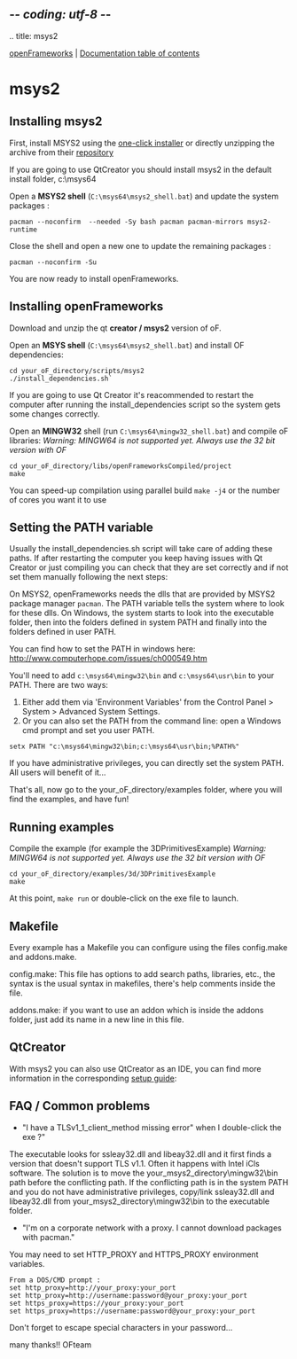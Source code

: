 ## -*- coding: utf-8 -*-
.. title: msys2

[openFrameworks](/) | [Documentation table of contents](table_of_contents.md)

msys2
=====

Installing msys2
----------------

First, install MSYS2 using the [one-click installer](https://msys2.github.io/) or
directly unzipping the archive from their [repository](http://sourceforge.net/projects/msys2/files/Base/x86_64/)

If you are going to use QtCreator you should install msys2 in the default install folder, c:\msys64

Open a **MSYS2 shell** (`C:\msys64\msys2_shell.bat`) and update the system packages :

    pacman --noconfirm  --needed -Sy bash pacman pacman-mirrors msys2-runtime

Close the shell and open a new one to update the remaining packages :

    pacman --noconfirm -Su

You are now ready to install openFrameworks.


Installing openFrameworks
-------------------------

Download and unzip the qt **creator / msys2** version of oF.

Open an **MSYS shell** (`C:\msys64\msys2_shell.bat`) and install OF dependencies:

    cd your_oF_directory/scripts/msys2
    ./install_dependencies.sh`

If you are going to use Qt Creator it's reacommended to restart the computer after running the install_dependencies script so the system gets some changes correctly.

Open an **MINGW32** shell (run `C:\msys64\mingw32_shell.bat`) and compile oF libraries:
*Warning: MINGW64 is not supported yet. Always use the 32 bit version with OF*

    cd your_oF_directory/libs/openFrameworksCompiled/project
    make

You can speed-up compilation using parallel build `make -j4` or the number of cores you want it to use


Setting the PATH variable
-------------------------
Usually the install_dependencies.sh script will take care of adding these paths. If after restarting the computer you keep having issues with Qt Creator or just compiling you can check that they are set correctly and if not set them manually following the next steps:

On MSYS2, openFrameworks needs the dlls that are provided by MSYS2 package manager `pacman`. The PATH variable tells the system where to look for these dlls. On Windows, the system starts to look into the executable folder, then into the folders defined in system PATH and finally into the folders defined in user PATH.

You can find how to set the PATH in windows here: http://www.computerhope.com/issues/ch000549.htm

You'll need to add `c:\msys64\mingw32\bin` and `c:\msys64\usr\bin` to your PATH. There are two ways:

1. Either add them via 'Environment Variables' from the Control Panel > System > Advanced System Settings.
2. Or you can also set the PATH from the command line: open a Windows cmd prompt and set you user PATH.
```
setx PATH "c:\msys64\mingw32\bin;c:\msys64\usr\bin;%PATH%"
```

If you have administrative privileges, you can directly set the system PATH. All users will benefit of it...

That's all, now go to the your_oF_directory/examples folder, where you will find
the examples, and have fun!

Running examples
----------------
Compile the example (for example the 3DPrimitivesExample)
*Warning: MINGW64 is not supported yet. Always use the 32 bit version with OF*

    cd your_oF_directory/examples/3d/3DPrimitivesExample
    make

At this point, `make run` or  double-click on the exe file to launch.


Makefile
--------

Every example has a Makefile you can configure using the files config.make
and addons.make.

config.make: This file has options to add search paths, libraries, etc., the
syntax is the usual syntax in makefiles, there's help comments inside the file.

addons.make: if you want to use an addon which is inside the addons folder, just
add its name in a new line in this file.

QtCreator
---------

With msys2 you can also use QtCreator as an IDE, you can find more information in the corresponding [setup guide](../qtcreator):

FAQ / Common problems
---------------------
- "I have a TLSv1_1_client_method missing error" when I double-click the exe ?"

The executable looks for ssleay32.dll and libeay32.dll and it first finds a version that doesn't support TLS v1.1. Often it happens with Intel iCls software. The solution is to move the your_msys2_directory\mingw32\bin path before the conflicting path. If the conflicting path is in the system PATH and you do not have administrative privileges, copy/link ssleay32.dll and libeay32.dll from your_msys2_directory\mingw32\bin to the executable folder.

- "I'm on a corporate network with a proxy. I cannot download packages with pacman."

You may need to set HTTP_PROXY and HTTPS_PROXY environment variables.

    From a DOS/CMD prompt :
    set http_proxy=http://your_proxy:your_port
    set http_proxy=http://username:password@your_proxy:your_port
    set https_proxy=https://your_proxy:your_port
    set https_proxy=https://username:password@your_proxy:your_port
Don't forget to escape special characters in your password...





many thanks!! OFteam

